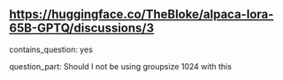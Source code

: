 ## https://huggingface.co/TheBloke/alpaca-lora-65B-GPTQ/discussions/3

contains_question: yes

question_part: Should I not be using groupsize 1024 with this